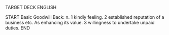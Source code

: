 TARGET DECK
ENGLISH

START
Basic
Goodwill
Back: n. 1 kindly feeling. 2 established reputation of a business etc. As enhancing its value. 3 willingness to undertake unpaid duties.
END
